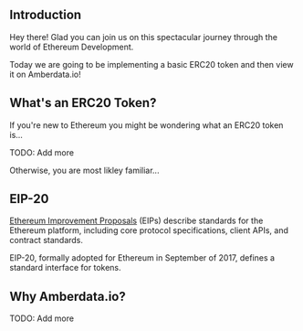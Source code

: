 ## Introduction
Hey there! Glad you can join us on this spectacular journey through the world of Ethereum Development.

Today we are going to be implementing a basic ERC20 token and then view it on Amberdata.io!

## What's an ERC20 Token?
If you're new to Ethereum you might be wondering what an ERC20 token is... 

TODO: Add more

Otherwise, you are most likley familiar...

## EIP-20
[Ethereum Improvement Proposals](http://eips.ethereum.org/) (EIPs) describe standards for the Ethereum platform, including core protocol specifications, client APIs, and contract standards.

EIP-20, formally adopted for Ethereum in September of 2017, defines a standard interface for tokens. 

## Why Amberdata.io?

TODO: Add more 


